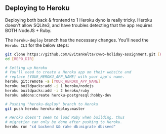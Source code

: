 ## Deploying to Heroku

Deploying both back & frontend to 1 Heroku dyno is really tricky. Heroku doesn't allow SQLite3, and have troubles detecting that the app requires BOTH NodeJS + Ruby.

The `heroku-deploy` branch has the necessary changes. You'll need the `Heroku CLI` for the below steps:

```bash
git clone https://github.com/EvitanRelta/cvwo-holiday-assignment.git [REPO_DIR]
cd [REPO_DIR]

# Setting up Heroku
# You'll need to create a Heroku app on their website and
# replace [YOUR_HEROKU_APP_NAME] with your app's name.
heroku git:remote -a [YOUR_HEROKU_APP_NAME]
heroku buildpacks:add -i 1 heroku/nodejs
heroku buildpacks:add -i 2 heroku/ruby
heroku addons:create heroku-postgresql:hobby-dev

# Pushing "heroku-deploy" branch to Heroku
git push heroku heroku-deploy:master

# Heroku doesn't seem to load Ruby when building, thus
# migration can only be done after pushing to Heroku.
heroku run "cd backend && rake db:migrate db:seed"
```